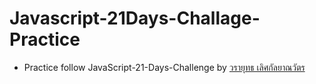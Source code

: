 # Javascript-21Days-Challage-Practice
- Practice follow JavaScript-21-Days-Challenge  by [วรายุทธ เลิศกัลยาณวัตร](https://github.com/lvarayut)
